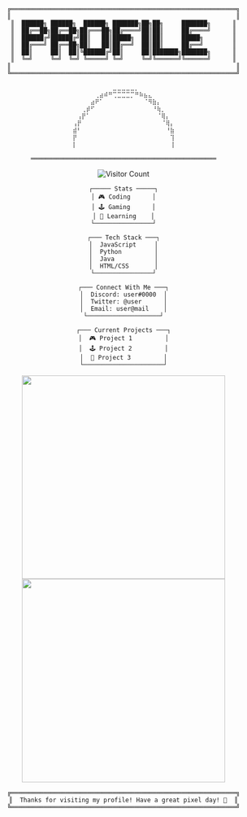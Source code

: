 <div align="center">
  
  <!-- Pixel Art Banner -->
  ```
  ╔══════════════════════════════════════════════════════════════╗
  ║                                                              ║
  ║  ██████╗ ██████╗  ██████╗ ███████╗██╗██╗     ███████╗      ║
  ║  ██╔══██╗██╔══██╗██╔═══██╗██╔════╝██║██║     ██╔════╝      ║
  ║  ██████╔╝██████╔╝██║   ██║█████╗  ██║██║     █████╗        ║
  ║  ██╔═══╝ ██╔══██╗██║   ██║██╔══╝  ██║██║     ██╔══╝        ║
  ║  ██║     ██║  ██║╚██████╔╝██║     ██║███████╗███████╗      ║
  ║  ╚═╝     ╚═╝  ╚═╝ ╚═════╝ ╚═╝     ╚═╝╚══════╝╚══════╝      ║
  ║                                                              ║
  ╚══════════════════════════════════════════════════════════════╝
  ```

  <!-- Pixel Art Avatar -->
  ```
  ⠀⠀⠀⠀⠀⠀⠀⠀⠀⣀⣀⣀⣀⣀⡀⠀⠀⠀⠀⠀⠀⠀⠀
  ⠀⠀⠀⠀⠀⢀⣴⠾⠛⢉⣉⣉⣉⡉⠛⠷⣦⣄⠀⠀⠀⠀⠀
  ⠀⠀⠀⠀⣴⠟⠁⠀⠀⠀⠀⠀⠀⠀⠀⠀⠈⠻⣷⡄⠀⠀⠀
  ⠀⠀⢀⡾⠋⠀⠀⠀⠀⠀⠀⠀⠀⠀⠀⠀⠀⠀⠘⢷⡀⠀⠀
  ⠀⢠⡟⠁⠀⠀⠀⠀⠀⠀⠀⠀⠀⠀⠀⠀⠀⠀⠀⠈⢿⡄⠀
  ⢠⡟⠀⠀⠀⠀⠀⠀⠀⠀⠀⠀⠀⠀⠀⠀⠀⠀⠀⠀⠈⢿⡄
  ⣾⠃⠀⠀⠀⠀⠀⠀⠀⠀⠀⠀⠀⠀⠀⠀⠀⠀⠀⠀⠀⠘⣷
  ⡟⠀⠀⠀⠀⠀⠀⠀⠀⠀⠀⠀⠀⠀⠀⠀⠀⠀⠀⠀⠀⠀⢹
  ⡇⠀⠀⠀⠀⠀⠀⠀⠀⠀⠀⠀⠀⠀⠀⠀⠀⠀⠀⠀⠀⠀⢸
  ```

  <!-- Pixel Divider -->
  ```
  ═══════════════════════════════════════════════════
  ```

  <!-- Status Badges dengan tema Pixel -->
  ![Visitor Count](https://profile-counter.glitch.me/{username}/count.svg)

  <!-- Pixel Stats -->
  ```
  ┌───── Stats ─────┐
  │ 🎮 Coding      │
  │ 🕹️ Gaming      │
  │ 🌟 Learning    │
  └────────────────┘
  ```

  <!-- Tech Stack dengan tema Pixel -->
  ```
  ┌─── Tech Stack ───┐
  │  JavaScript     │
  │  Python         │
  │  Java           │
  │  HTML/CSS       │
  └────────────────┘
  ```

  <!-- Social Links dengan tema Pixel -->
  ```
  ┌─── Connect With Me ───┐
  │  Discord: user#0000  │
  │  Twitter: @user      │
  │  Email: user@mail    │
  └────────────────────┘
  ```

  <!-- Current Projects -->
  ```
  ┌─── Current Projects ───┐
  │  🎮 Project 1         │
  │  🕹️ Project 2         │
  │  🌟 Project 3         │
  └──────────────────────┘
  ```

  <!-- GitHub Stats dengan tema Pixel -->
  <img src="https://github-readme-stats.vercel.app/api?username=USERNAME&show_icons=true&theme=dark" width="400">
  
  <!-- Most Used Languages -->
  <img src="https://github-readme-stats.vercel.app/api/top-langs/?username=USERNAME&layout=compact&theme=dark" width="400">

  <!-- Pixel Footer -->
  ```
  ╔══════════════════════════════════════════════════════════════╗
  ║  Thanks for visiting my profile! Have a great pixel day! 👾  ║
  ╚══════════════════════════════════════════════════════════════╝
  ```
</div>
